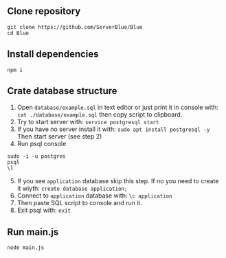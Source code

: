## Clone repository
```
git clone https://github.com/ServerBlue/Blue
cd Blue
```

## Install dependencies
`npm i`

## Crate database structure

1. Open `database/example.sql` in text editor or just
print it in console with: `cat ./database/example.sql`
then copy script to clipboard.
2. Try to start server with:
`service postgresql start`
3. If you have no server install it with:
`sudo apt install postgresql -y`
Then start server (see step 2)
4. Run psql console
```
sudo -i -u postgres
psql
\l
```
5. If you see `application` database skip this step.
If no you need to create it wiyth: `create database application;`
6. Connect to `application` database with: `\c application`
7. Then paste SQL script to console and run it.
8. Exit psql with: `exit`

## Run main.js
`node main.js`
